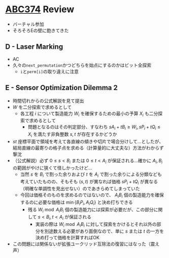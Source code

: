 # [ABC374](https://atcoder.jp/contests/abc374) Review
- バーチャル参加
- そろそろEの壁に飽きてきた

## D - Laser Marking
- AC
- 久々の`next_permutation`かつどちらを始点にするのかはビット全探索
  - `i`と`perm[i]`の取り違えに注意

## E - Sensor Optimization Dilemma 2
- 時間切れからの公式解説を見て提出
- $W$ を二分探索で求めるとして
  - 各工程 $i$ について製造能力 $W_i$ を確保するための最小の予算 $X_i$ も二分探索で求めるとして
    - 問題となるのはその判定部分、すなわち $sA_i + tB_i \geq W_i, sP_i + tQ_i \leq X_i$ を満たす非負整数 $s,t$ が存在するかどうか
- $st$ 座標平面で領域を考えて各直線の傾きや切片で場合分けして…としたが、結局直線の最寄りの格子点を求める（計算量的に大丈夫な）方法がわからず撃沈
- （公式解説）必ず $0 \leq s < B_i$ または $0 \leq t < A_i$ が保証される…確かに $A_i, B_i$ の範囲がやけに狭くて怪しかったけど…
  - 当然 $s$ を $B_i$ で割った余りおよび $t$ を $A_i$ で割った余りによる分類なども考えていたものの、そもそも $(s, t)$ が異なれば価格 $sP_i + tQ_i$ が異なる（明確な単調性を見出せない）のであきらめてしまっていた
  - 今回は価格そのものを求めるのではないので、 $A_iB_i$ 個の製造能力を確保するのに必要な価格は $\min \{ B_iP_i, A_iQ_i \}$ と決め打ちできる
    - 残る $W_i \bmod A_iB_i$ 個の製造能力には探索が必要だが、この部分に関して $s < B_i, t < A_i$ が保証される
      - 実装の際は $W_i \bmod A_iB_i$ に対して探索をかけるとそれ以外の部分を別途数える必要があり面倒なので、単に $s$ または $t$ の一方を決め打って価格を計算すればOK
- この問題には関係ないが拡張ユークリッド互除法の復習にはなった（震え声）
